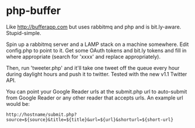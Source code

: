 php-buffer
==========

Like http://bufferapp.com but uses rabbitmq and php and is bit.ly-aware.  Stupid-simple.

Spin up a rabbitmq server and a LAMP stack on a machine somewhere.  Edit config.php to point to it.  Get some OAuth tokens and bit.ly tokens and fill in where appropriate (search for 'xxxx' and replace appropriately).

Then, run 'tweeter.php' and it'll take one tweet off the queue every hour during daylight hours and push it to twitter.  Tested with the new v1.1 Twitter API.

You can point your Google Reader urls at the submit.php url to auto-submit from Google Reader or any other reader that accepts urls.  An example url would be:

    http://hostname/submit.php?source=${source}&title=${title}&url=${url}&shorturl=${short-url}
